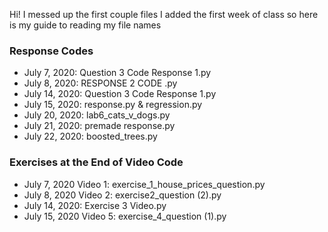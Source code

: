 Hi! I messed up the first couple files I added the first week of class so here is my guide to reading my file names

### Response Codes
  - July 7, 2020: Question 3 Code Response 1.py
  - July 8, 2020: RESPONSE 2 CODE .py
  - July 14, 2020: Question 3 Code Response 1.py
  - July 15, 2020: response.py & regression.py
  - July 20, 2020: lab6_cats_v_dogs.py
  - July 21, 2020: premade response.py
  - July 22, 2020: boosted_trees.py
### Exercises at the End of Video Code
  - July 7, 2020 Video 1: exercise_1_house_prices_question.py
  - July 8, 2020 Video 2: exercise2_question (2).py
  - July 14, 2020: Exercise 3 Video.py
  - July 15, 2020 Video 5: exercise_4_question (1).py 
  

